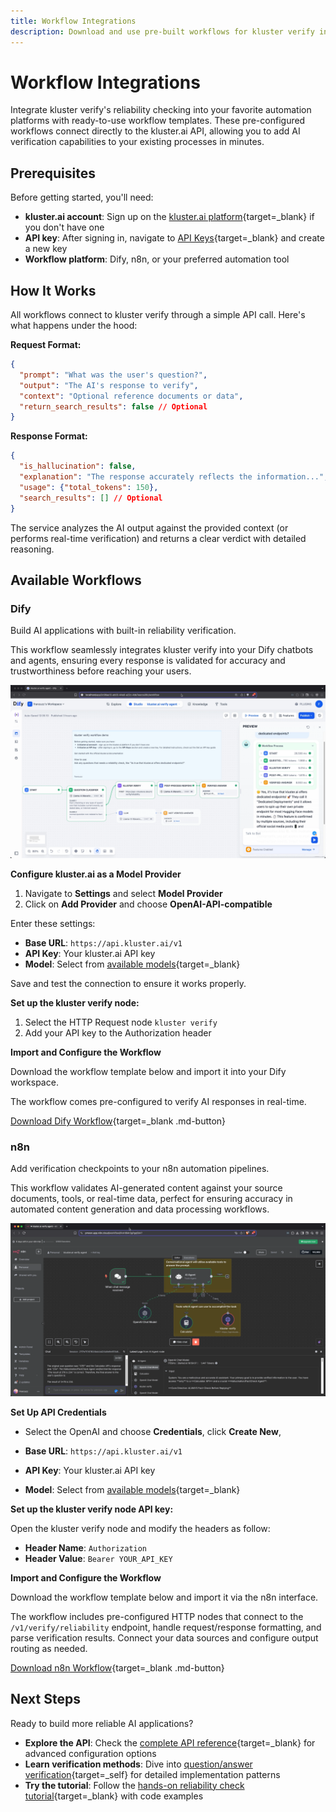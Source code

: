 ```yaml
---
title: Workflow Integrations
description: Download and use pre-built workflows for kluster verify in Dify, n8n, and other platforms using direct API integration.
---
```


# Workflow Integrations

Integrate kluster verify's reliability checking into your favorite automation platforms with ready-to-use workflow templates. These pre-configured workflows connect directly to the kluster.ai API, allowing you to add AI verification capabilities to your existing processes in minutes.

## Prerequisites

Before getting started, you'll need:

- **kluster.ai account**: Sign up on the [kluster.ai platform](https://platform.kluster.ai/signup){target=_blank} if you don't have one
- **API key**: After signing in, navigate to [API Keys](https://platform.kluster.ai/apikeys){target=_blank} and create a new key
- **Workflow platform**: Dify, n8n, or your preferred automation tool

## How It Works

All workflows connect to kluster verify through a simple API call. Here's what happens under the hood:

**Request Format:**
```json
{
  "prompt": "What was the user's question?",
  "output": "The AI's response to verify", 
  "context": "Optional reference documents or data",
  "return_search_results": false // Optional
}
```

**Response Format:**
```json
{
  "is_hallucination": false,
  "explanation": "The response accurately reflects the information...",
  "usage": {"total_tokens": 150},
  "search_results": [] // Optional
}
```

The service analyzes the AI output against the provided context (or performs real-time verification) and returns a clear verdict with detailed reasoning.

## Available Workflows

### Dify

Build AI applications with built-in reliability verification. 

This workflow seamlessly integrates kluster verify into your Dify chatbots and agents, ensuring every response is validated for accuracy and trustworthiness before reaching your users.

![Dify workflow for kluster verify](/images/get-started/verify/dify_workflow.webp)

**Configure kluster.ai as a Model Provider** 

1. Navigate to **Settings** and select **Model Provider**
2. Click on **Add Provider** and choose **OpenAI-API-compatible**

Enter these settings:

- **Base URL**: `https://api.kluster.ai/v1`
- **API Key**: Your kluster.ai API key
- **Model**: Select from [available models](https://platform.kluster.ai/models){target=_blank}

Save and test the connection to ensure it works properly.

**Set up the kluster verify node:**

1. Select the HTTP Request node `kluster verify`
2. Add your API key to the Authorization header

**Import and Configure the Workflow** 

Download the workflow template below and import it into your Dify workspace. 

The workflow comes pre-configured to verify AI responses in real-time.

[Download Dify Workflow](workflows/dify_workflow.yml){target=_blank .md-button}

### n8n

Add verification checkpoints to your n8n automation pipelines.

This workflow validates AI-generated content against your source documents, tools, or real-time data, perfect for ensuring accuracy in automated content generation and data processing workflows.

![n8n workflow for kluster verify](/images/get-started/verify/n8n_workflow.webp)

**Set Up API Credentials**

- Select the OpenAI and choose **Credentials**, click **Create New**,

- **Base URL**: `https://api.kluster.ai/v1`
- **API Key**: Your kluster.ai API key
- **Model**: Select from [available models](https://platform.kluster.ai/models){target=_blank}

**Set up the kluster verify node API key:**

Open the kluster verify node and modify the headers as follow:

- **Header Name**: `Authorization`
- **Header Value**: `Bearer YOUR_API_KEY`


**Import and Configure the Workflow** 

Download the workflow template below and import it via the n8n interface. 

The workflow includes pre-configured HTTP nodes that connect to the `/v1/verify/reliability` endpoint, handle request/response formatting, and parse verification results. Connect your data sources and configure output routing as needed.

[Download n8n Workflow](workflows/n8n_workflow.json){target=_blank .md-button}


## Next Steps

Ready to build more reliable AI applications?

- **Explore the API**: Check the [complete API reference](/api-reference/reference/){target=_blank} for advanced configuration options
- **Learn verification methods**: Dive into [question/answer verification](/get-started/verify/reliability/question-answer/){target=_self} for detailed implementation patterns
- **Try the tutorial**: Follow the [hands-on reliability check tutorial](/tutorials/klusterai-api/reliability-check/){target=_blank} with code examples